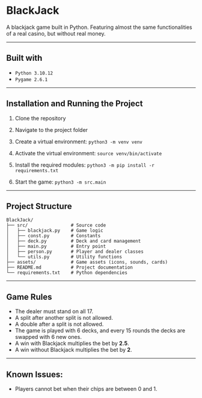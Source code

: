# BlackJack
A blackjack game built in Python. Featuring almost the same functionalities of a real casino, but without real money.

---

## Built with

- `Python 3.10.12`
- `Pygame 2.6.1`

---

## Installation and Running the Project

1. Clone the repository
 
2. Navigate to the project folder

3. Create a virtual environment: `python3 -m venv venv`
   
4. Activate the virtual environment: `source venv/bin/activate`

5. Install the required modules: `python3 -m pip install -r requirements.txt`

6. Start the game: `python3 -m src.main`

---

## Project Structure
```
BlackJack/
├── src/                # Source code
│   ├── blackjack.py    # Game logic
│   ├── const.py        # Constants
│   ├── deck.py         # Deck and card management
│   ├── main.py         # Entry point
│   ├── person.py       # Player and dealer classes
│   └── utils.py        # Utility functions
├── assets/             # Game assets (icons, sounds, cards)
├── README.md           # Project documentation
└── requirements.txt    # Python dependencies
```

---

## Game Rules
- The dealer must stand on all 17.
- A split after another split is not allowed.
- A double after a split is not allowed.
- The game is played with 6 decks, and every 15 rounds the decks are swapped with 6 new ones.
- A win with Blackjack multiplies the bet by **2.5**.
- A win without Blackjack multiplies the bet by **2**.

---

## Known Issues:
- Players cannot bet when their chips are between 0 and 1.
